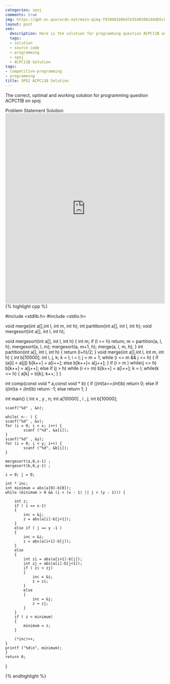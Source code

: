 ```yaml
---
categories: spoj
comments: true
img: https://qph.ec.quoracdn.net/main-qimg-f939681b0b47e5540398244db5c8966f?convert_to_webp=true
layout: post
seo:
  description: Here is the solution for programming question ACPC11B on spoj
  tags:
  - solution
  - source code
  - programming
  - spoj
  - ACPC11B Solution
tags:
- competitive-programming
- programming
title: SPOJ ACPC11B Solution
---
```

The correct, optimal and working solution for programming question ACPC11B on spoj

<div class="ui secondary pointing large menu">
  <a class="grey item" data-tab="problem-statement">
    Problem Statement
  </a>
  <a class="active item grey" data-tab="solution">
    Solution
  </a>
</div>
<div class="ui bottom attached tab" data-tab="problem-statement">
    <iframe src="http://www.spoj.com/problems/ACPC11B/" width="100%" height="600px" style="overflow: scroll; border: none;"></iframe>
</div>
<div class="ui bottom attached active tab" data-tab="solution">
{% highlight cpp %}

#include <stdlib.h>
#include <stdio.h>

void merge(int a[],int l, int m, int h);
int partition(int a[], int l, int h); 
void mergesort(int a[], int l, int h); 

void mergesort(int a[], int l, int h) 
{
	int m;
	if (l >= h) return;
	m = partition(a, l, h);
	mergesort(a, l, m);
	mergesort(a, m+1, h);
	merge(a, l, m, h);
}
int partition(int a[], int l, int h) 
{
	return (l+h)/2;
}
void merge(int a[],int l, int m, int h) 
{
	int b[10000];
	int i, j, k;
	k = l;
	i = l;
	j = m + 1;
	while (i <= m  && j <= h) 
	{
		if (a[i] < a[j]) 
			b[k++] = a[i++];
		else 
			b[k++]= a[j++];
	}
	if (i > m ) 
		while(j <= h) 
			b[k++] = a[j++];
	else if (j > h) 
		while (i <= m) 
			b[k++] = a[i++];
	k = l;
	while(k <= h) 
	{ 
		a[k] = b[k]; 
		k++;
	}
}


int comp(const void * a,const void * b)
{
    if (*(int*)a==*(int*)b)
        return 0;
    else if (*(int*)a < *(int*)b)
        return -1;
    else
        return 1;
}

int main()
{
	int x , y , n;
	int a[10000] , i , j;
	int b[10000];

	scanf("%d" , &n);

	while( n-- ) {
	scanf("%d" , &x);
	for (i = 0; i < x; i++) {
	        scanf ("%d", &a[i]);
	}
	scanf("%d" , &y);
	for (i = 0; i < y; i++) {
	        scanf ("%d", &b[i]);
	}

	mergesort(a,0,x-1) ;
	mergesort(b,0,y-1) ;

	i = 0; j = 0;

	int * inc;
	int minimum = abs(a[0]-b[0]);
	while (minimum > 0 && (i < (x - 1) || j < (y - 1))) {

        int z;
        if ( i == x-1)
        {
            inc = &j;
            z = abs(a[i]-b[j+1]);
        }
        else if ( j == y -1 )
        {
            inc = &i;
            z = abs(a[i+1]-b[j]);
        }
        else
        {
            int zi = abs(a[i+1]-b[j]);
            int zj = abs(a[i]-b[j+1]);
            if ( zi < zj)
            {
                inc = &i;
                z = zi;
            }
            else
            {
                inc = &j;
                z = zj;
            }
        }
        if ( z < minimum)
        {
            minimum = z;
        }

        (*inc)++;
    }
    printf ("%d\n", minimum);
	}
    return 0;

}


{% endhighlight %}
</div>
